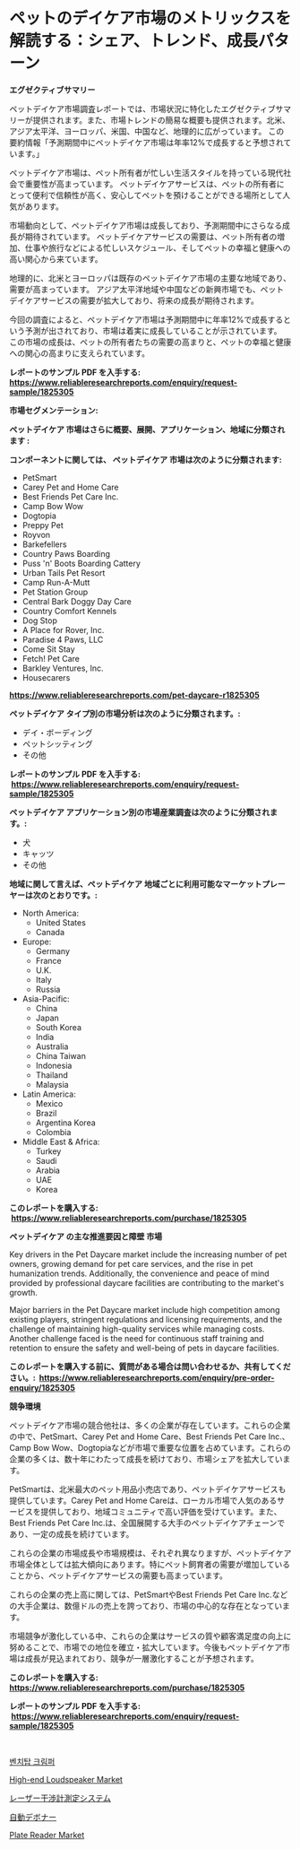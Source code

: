 <p><h1>ペットのデイケア市場のメトリックスを解読する：シェア、トレンド、成長パターン</h1></p><p><strong>エグゼクティブサマリー</strong></p>
<p><p>ペットデイケア市場調査レポートでは、市場状況に特化したエグゼクティブサマリーが提供されます。また、市場トレンドの簡易な概要も提供されます。北米、アジア太平洋、ヨーロッパ、米国、中国など、地理的に広がっています。 この要約情報「予測期間中にペットデイケア市場は年率12%で成長すると予想されています。」</p><p>ペットデイケア市場は、ペット所有者が忙しい生活スタイルを持っている現代社会で重要性が高まっています。 ペットデイケアサービスは、ペットの所有者にとって便利で信頼性が高く、安心してペットを預けることができる場所として人気があります。</p><p>市場動向として、ペットデイケア市場は成長しており、予測期間中にさらなる成長が期待されています。 ペットデイケアサービスの需要は、ペット所有者の増加、仕事や旅行などによる忙しいスケジュール、そしてペットの幸福と健康への高い関心から来ています。</p><p>地理的に、北米とヨーロッパは既存のペットデイケア市場の主要な地域であり、需要が高まっています。 アジア太平洋地域や中国などの新興市場でも、ペットデイケアサービスの需要が拡大しており、将来の成長が期待されます。</p><p>今回の調査によると、ペットデイケア市場は予測期間中に年率12%で成長するという予測が出されており、市場は着実に成長していることが示されています。 この市場の成長は、ペットの所有者たちの需要の高まりと、ペットの幸福と健康への関心の高まりに支えられています。</p></p>
<p><strong>レポートのサンプル PDF を入手する: <a href="https://www.reliableresearchreports.com/enquiry/request-sample/1825305">https://www.reliableresearchreports.com/enquiry/request-sample/1825305</a></strong></p>
<p><strong>市場セグメンテーション:</strong></p>
<p><strong> ペットデイケア 市場はさらに概要、展開、アプリケーション、地域に分類されます :</strong></p>
<p><strong>コンポーネントに関しては、 ペットデイケア 市場は次のように分類されます: &nbsp;</strong></p>
<p><ul><li>PetSmart</li><li>Carey Pet and Home Care</li><li>Best Friends Pet Care Inc.</li><li>Camp Bow Wow</li><li>Dogtopia</li><li>Preppy Pet</li><li>Royvon</li><li>Barkefellers</li><li>Country Paws Boarding</li><li>Puss 'n' Boots Boarding Cattery</li><li>Urban Tails Pet Resort</li><li>Camp Run-A-Mutt</li><li>Pet Station Group</li><li>Central Bark Doggy Day Care</li><li>Country Comfort Kennels</li><li>Dog Stop</li><li>A Place for Rover, Inc.</li><li>Paradise 4 Paws, LLC</li><li>Come Sit Stay</li><li>Fetch! Pet Care</li><li>Barkley Ventures, Inc.</li><li>Housecarers</li></ul></p>
<p><strong><a href="https://www.reliableresearchreports.com/pet-daycare-r1825305">https://www.reliableresearchreports.com/pet-daycare-r1825305</a></strong></p>
<p><strong> ペットデイケア タイプ別の市場分析は次のように分類されます。:</strong></p>
<p><ul><li>デイ・ボーディング</li><li>ペットシッティング</li><li>その他</li></ul></p>
<p><strong>レポートのサンプル PDF を入手する: &nbsp;<a href="https://www.reliableresearchreports.com/enquiry/request-sample/1825305">https://www.reliableresearchreports.com/enquiry/request-sample/1825305</a></strong></p>
<p><strong> ペットデイケア アプリケーション別の市場産業調査は次のように分類されます。:</strong></p>
<p><ul><li>犬</li><li>キャッツ</li><li>その他</li></ul></p>
<p><strong>地域に関して言えば、ペットデイケア 地域ごとに利用可能なマーケットプレーヤーは次のとおりです。:</strong></p>
<p><ul>
    <li>
        North America:
        <ul>
            <li>United States</li>
            <li>Canada</li>
        </ul>
    </li>
    <li>
        Europe:
        <ul>
            <li>Germany</li>
            <li>France</li>
            <li>U.K.</li>
            <li>Italy</li>
            <li>Russia</li>
        </ul>
    </li>
    <li>
        Asia-Pacific:
        <ul>
            <li>China</li>
            <li>Japan</li>
            <li>South Korea</li>
            <li>India</li>
            <li>Australia</li>
            <li>China Taiwan</li>
            <li>Indonesia</li>
            <li>Thailand</li>
            <li>Malaysia</li>
        </ul>
    </li>
    <li>
        Latin America:
        <ul>
            <li>Mexico</li>
            <li>Brazil</li>
            <li>Argentina Korea</li>
            <li>Colombia</li>
        </ul>
    </li>
    <li>
        Middle East & Africa:
        <ul>
            <li>Turkey</li>
            <li>Saudi</li>
            <li>Arabia</li>
            <li>UAE</li>
            <li>Korea</li>
        </ul>
    </li>
    </ul></p>
<p><strong>このレポートを購入する: &nbsp;<a href="https://www.reliableresearchreports.com/purchase/1825305">https://www.reliableresearchreports.com/purchase/1825305</a></strong></p>
<p><strong>ペットデイケア の主な推進要因と障壁 市場</strong></p>
<p><p>Key drivers in the Pet Daycare market include the increasing number of pet owners, growing demand for pet care services, and the rise in pet humanization trends. Additionally, the convenience and peace of mind provided by professional daycare facilities are contributing to the market's growth.</p><p>Major barriers in the Pet Daycare market include high competition among existing players, stringent regulations and licensing requirements, and the challenge of maintaining high-quality services while managing costs. Another challenge faced is the need for continuous staff training and retention to ensure the safety and well-being of pets in daycare facilities.</p></p>
<p><strong>このレポートを購入する前に、質問がある場合は問い合わせるか、共有してください。:&nbsp; <a href="https://www.reliableresearchreports.com/enquiry/pre-order-enquiry/1825305">https://www.reliableresearchreports.com/enquiry/pre-order-enquiry/1825305</a></strong></p>
<p><strong>競争環境</strong></p>
<p><p>ペットデイケア市場の競合他社は、多くの企業が存在しています。これらの企業の中で、PetSmart、Carey Pet and Home Care、Best Friends Pet Care Inc.、Camp Bow Wow、Dogtopiaなどが市場で重要な位置を占めています。これらの企業の多くは、数十年にわたって成長を続けており、市場シェアを拡大しています。</p><p>PetSmartは、北米最大のペット用品小売店であり、ペットデイケアサービスも提供しています。Carey Pet and Home Careは、ローカル市場で人気のあるサービスを提供しており、地域コミュニティで高い評価を受けています。また、Best Friends Pet Care Inc.は、全国展開する大手のペットデイケアチェーンであり、一定の成長を続けています。</p><p>これらの企業の市場成長や市場規模は、それぞれ異なりますが、ペットデイケア市場全体としては拡大傾向にあります。特にペット飼育者の需要が増加していることから、ペットデイケアサービスの需要も高まっています。</p><p>これらの企業の売上高に関しては、PetSmartやBest Friends Pet Care Inc.などの大手企業は、数億ドルの売上を誇っており、市場の中心的な存在となっています。</p><p>市場競争が激化している中、これらの企業はサービスの質や顧客満足度の向上に努めることで、市場での地位を確立・拡大しています。今後もペットデイケア市場は成長が見込まれており、競争が一層激化することが予想されます。</p></p>
<p><strong>このレポートを購入する: &nbsp; <a href="https://www.reliableresearchreports.com/purchase/1825305">https://www.reliableresearchreports.com/purchase/1825305</a></strong></p>
<p><strong>レポートのサンプル PDF を入手する: &nbsp;<a href="https://www.reliableresearchreports.com/enquiry/request-sample/1825305">https://www.reliableresearchreports.com/enquiry/request-sample/1825305</a></strong><strong></strong></p>
<p>&nbsp;</p>
<p><p><a href="https://medium.com/@bruiser75687/%EB%B2%A4%EC%B9%98%ED%83%91-%ED%81%AC%EB%A6%AC%EB%AF%B8%ED%8D%BC-%EC%8B%9C%EC%9E%A5-%EA%B7%9C%EB%AA%A8%EB%8A%94-%EA%B8%80%EB%A1%9C%EB%B2%8C-%EC%82%B0%EC%97%85%EC%97%90%EC%84%9C-%EC%B5%9C%EA%B3%A0%EC%9D%98-%EB%A7%88%EC%BC%80%ED%8C%85-%EC%B1%84%EB%84%90%EC%9D%84-%EB%93%9C%EB%9F%AC%EB%83%85%EB%8B%88%EB%8B%A4-1ab7b6fd4fc9">벤치탑 크림퍼</a></p><p><a href="https://www.linkedin.com/pulse/global-high-end-loudspeaker-market-types-applications-major-players-zzjre?trackingId=lCgZ1ud5eWxQ25lmcGHROg%3D%3D">High-end Loudspeaker Market</a></p><p><a href="https://medium.com/@kaiyohnson76845/%E3%83%AC%E3%83%BC%E3%82%B6%E3%83%BC%E5%B9%B2%E6%B8%89%E8%A8%88%E6%B8%AC%E3%82%B7%E3%82%B9%E3%83%86%E3%83%A0%E3%81%AE%E5%B8%82%E5%A0%B4%E8%A6%8F%E6%A8%A1%E3%81%A8%E5%B8%82%E5%A0%B4%E5%8B%95%E5%90%91-%E5%AE%8C%E5%85%A8%E3%81%AA%E6%A5%AD%E7%95%8C%E6%A6%82%E8%A6%81-2024%E5%B9%B4%E3%81%8B%E3%82%892031%E5%B9%B4%E3%81%BE%E3%81%A7-423891e5f409">レーザー干渉計測定システム</a></p><p><a href="https://medium.com/@redsalmon1949/%E3%82%AA%E3%83%BC%E3%83%88%E3%83%9E%E3%83%81%E3%83%83%E3%82%AF%E3%83%87%E3%83%9C%E3%83%BC%E3%83%8A%E3%83%BC%E5%B8%82%E5%A0%B4%E8%A6%8F%E6%A8%A1%E3%81%A8%E5%B8%82%E5%A0%B4%E5%8B%95%E5%90%91-%E5%AE%8C%E5%85%A8%E3%81%AA%E6%A5%AD%E7%95%8C%E6%A6%82%E8%A6%81-2024%E5%B9%B4%E3%81%8B%E3%82%892031%E5%B9%B4-e39afc217ada">自動デボナー</a></p><p><a href="https://github.com/Angelnienowdseej3e45z3p8c/Market-Research-Report-List-2/blob/main/plate-reader-market.md">Plate Reader Market</a></p></p>